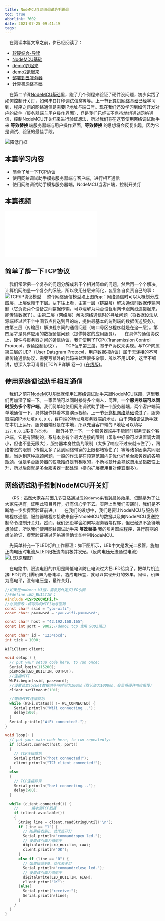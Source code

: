```yaml
---
title: NodeMCU与网络调试助手联调
toc: true
abbrlink: 7602
date: 2021-07-25 09:41:49
tags:
---
```



&emsp;在阅读本篇文章之前，你已经阅读了：
- [软硬结合-导读](/posts/44755)
- [NodeMCU基础](/posts/31494)
- [demo1跑起来](/posts/64786/)
- [demo2跑起来](/posts/64786/)
- [部署到云服务器](/posts/31687/)
- [计算机网络基础](/posts/37707)

&emsp;在第二节课[NodeMCU基础](/posts/31494)里，跑了几个例程来验证了硬件没问题，初步实践了如何控制开关灯，如何串口打印调试信息等等。上一节[计算机网络基础](/posts/37707)已经学习到，程序之间的网络通信是需要IP地址与端口号。现在我们还没学习到如何开发对应的软件（服务器端与用户操作界面），但是我们已经迫不急待地想通过网络通信，控制NodeMCU开关灯来进行验证想法，所以我们将在这节使用网络调试助手来 __等效替换__ 端服务器端与用户操作界面。__等效替换__ 的思想将会反复出现，因为它是调试、验证的最佳手段。

![降低门框](/blog_images/降低门框.webp)

## 本篇学习内容
- 简单了解一下TCP协议
- 使用网络调试助手模拟服务器端与客户端，进行相互通信
- 使用网络调试助手模拟服务器端，NodeMCU当客户端，控制开关灯

## 本篇视频

<iframe src="//player.bilibili.com/player.html?aid=462062924&bvid=BV16L411n7Pi&cid=379908862&page=7" scrolling="no" border="0" frameborder="no" framespacing="0" allowfullscreen="true" class="bilibili-video"> </iframe>

## 简单了解一下TCP协议
&emsp;我们常常把一个复杂的问题分解成若干个相对简单的问题，然后再一个个解决。计算机网络是一个复杂的系统，所以使用分层来简化，各层各自负责自己的事：
![TCP/IP协议模型](/blog_images/TCP-IP协议模型.webp)
&emsp;整个网络通信模型如上图所示：网络通信时可以大概划分成四层，上层依赖于下层。从下往上看，由第一层（链路层）解决通信时数据传输问题（它负责两个设备之间数据传输，可以理解为两台设备用网卡跟网线连接起来，能传输数据了）。由第二层（网络层）解决网络通信时的寻址问题（将数据设法从源端经过若干个中间节点传送到目的端，提供最基本的端到端的数据传送服务）。由第三层（传输层）解决程序间的通信问题（端口号区分程序就是在这一层）。第四层才是具体应用的数据通信问题（提供特定的应用服务）。
&emsp;在具体的通信协议上，硬件与服务器之间的通信协议，我们使用了TCP(（Transmission Control Protocol，传输控制协议）)。
&emsp;TCP位于第三层，基于IP协议来实现。与TCP同属第三层的UDP（User Datagram Protocol，用户数据报协议）属于无连接的不可靠传输通信协议，需要写额外的代码来处理很多杂事，所以不用UDP，这里不细讲，想深入学习请看[《TCP/IP详解 卷一》[(在线版)](http://www.52im.net/topic-tcpipvol1.html?mobile=no)。

## 使用网络调试助手相互通信
&emsp;我们之前在[NodeMCU基础](/posts/31494)就使用过[网络调试助手](https://pan.baidu.com/s/1XBpeUK9QcA0r90yZkIe6fg)来跟NodeMCU联调，这里我们再加深了解一下。一家医院可以同时接待多个病人，同理，__一个服务器端可以同时服务多个客户端__。我们简单地使用网络调试助手建一个服务器端，两个客户端简单地通信一下，具体操作祥看本篇演示视频。上一节[计算机网络基础](/posts/37707)说过了，服务器端的IP地址填`0.0.0.0`，客户端的地址填服务器端的地址，由于网络调试助手就在本机上运行，服务器端也是在本地，所以充当客户端的IP地址可以填写`127.0.0.1`来指向本地。
&emsp;额外补充一下，一个服务器端并不能同时服务无数个客户端，它是有限制的，系统本身有个最大连接的限制（印象中好像可以设置调大调小，但也不是无限大），服务器本身性能的限制（太多了响应不过来就卡住了），网络带宽的限制（传输太多了达到网络带宽的上限都堵塞住了）等等诸多因素共同限制。当达到这种瓶颈问题，一般的作法是在预算范围内先优化好单台服务器的各项瓶颈，但是单台服务器的性能始终是有极限的，不断地提升会导致费用呈指数性上升，所以后面就是多台服务器一起处理（横向扩展费用相对便宜很多）。

## 网络调试助手控制NodeMCU开关灯
&emsp;（PS：虽然大家在前面几节已经通过我的demo来看到最终效果，但那是为了让大家先拥有，证明此项目可行，好有信心学下去。实际上当我们实践时，我们是不断地一步步探索验证前进。）
&emsp;在我们的设想中，我们是要让NodeMCU与服务器端程序通信，服务器端程序接收来自于NodeMCU的数据以及向NodeMCU发送控制命令控制开关灯。然而，我们还没学会如何写服务器端程序，但已经迫不急待地想验证，所以我们使用网络调试助手来 __等效替换__ 我的服务器端程序，进行前期的想法验证，探索验证通过网络通信确实能控制NodeMCU。

&emsp;先简单补充一下LED灯的工作原理：如下图所示，LED中文是发光二极管，施加正向电压时电流从LED阳极流向阴极并发光。（反向电压无法通过电流）
![LED原理图1](/blog_images/LED原理图1.webp)

&emsp;在电路中，限流电阻的作用是降低电流防止电流过大把LED给烧了。把单片机连接LED灯的引脚设置为低电平，造成电压差，就可以实现开灯的效果。同理，设置为高电平，没有电压差，最终关灯。


```c
//如果是nodemcu V3版，需要另外定义LED引脚
//#define LED_BUILTIN 2 
#include <ESP8266WiFi.h>
//必须修改：填写你的WIFI帐号密码
const char* ssid = "you-wifi";
const char* password = "you-wifi-password";

const char* host = "42.192.168.165";
const int port = 9002;//demo1 tcp 使用 9002端口

const char* id = "1234abcd";
int tick = 1000;

WiFiClient client;

void setup() {
  // put your setup code here, to run once:
  Serial.begin(115200);
  pinMode(LED_BUILTIN, OUTPUT);
  //连接WIFI
  WiFi.begin(ssid, password);
  //设置读取socket数据时等待时间为100ms（默认值为1000ms，会显得硬件响应很慢）
  client.setTimeout(100);

  //等待WIFI连接成功
  while (WiFi.status() != WL_CONNECTED) {
    Serial.println("WiFi connecting...");
    delay(500);
  }
  Serial.println("WiFi connected!.");
}

void loop() {
  // put your main code here, to run repeatedly:
  if (client.connect(host, port))
  {
    // TCP连接成功
    Serial.println("host connected!");
    client.println("TCP client connected!");
  }
  else
  {
    // TCP连接异常
    Serial.println("host connecting...");
    delay(500);
  }

  while (client.connected()) {
    //      接收到TCP数据
    if (client.available())
    {
      String line = client.readStringUntil('\n');
      if (line == "1") {
        // 如果接收到1，就代表开灯
        Serial.println("command:open led.");
        // 设置该引脚为低电平
        digitalWrite(LED_BUILTIN, LOW);
        client.println("OK");
      }
      else if (line == "0") {
        // 如果接收到0，就代表关灯
        Serial.println("command:close led.");
        // 设置该引脚为高电平
        digitalWrite(LED_BUILTIN, HIGH);
        client.print("OK");
      }else{
        Serial.print("receive:"); 
        Serial.println(line); 
      }
    }
  }
}

```








